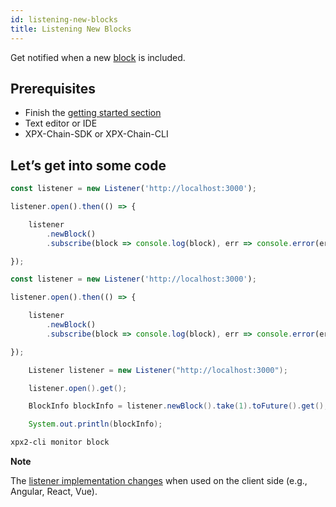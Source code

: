 ```yaml
---
id: listening-new-blocks
title: Listening New Blocks
---
```

Get notified when a new [block](../../protocol/block.md) is included.

## Prerequisites

- Finish the [getting started section](../../getting-started/setting-up-workstation.md)
- Text editor or IDE
- XPX-Chain-SDK or XPX-Chain-CLI

## Let’s get into some code

<!--DOCUSAURUS_CODE_TABS-->
<!--TypeScript-->
```js
const listener = new Listener('http://localhost:3000');

listener.open().then(() => {

    listener
        .newBlock()
        .subscribe(block => console.log(block), err => console.error(err));

});
```

<!--JavaScript-->
```js
const listener = new Listener('http://localhost:3000');

listener.open().then(() => {

    listener
        .newBlock()
        .subscribe(block => console.log(block), err => console.error(err));

});
```

<!--Java-->
```java
    Listener listener = new Listener("http://localhost:3000");

    listener.open().get();

    BlockInfo blockInfo = listener.newBlock().take(1).toFuture().get();

    System.out.println(blockInfo);
```

<!--Bash-->
```sh
xpx2-cli monitor block
```

<!--END_DOCUSAURUS_CODE_TABS-->


<div class=info>

**Note**

The [listener implementation changes](../monitoring/monitoring-a-transaction-status.md#troubleshooting-monitoring-transactions-on-the-client-side) when used on the client side (e.g., Angular, React, Vue).

</div>

